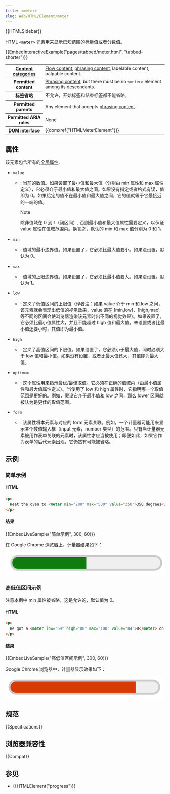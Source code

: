 ```yaml
---
title: <meter>
slug: Web/HTML/Element/meter
---
```


{{HTMLSidebar}}

HTML **`<meter>`** 元素用来显示已知范围的标量值或者分数值。

{{EmbedInteractiveExample("pages/tabbed/meter.html", "tabbed-shorter")}}

<table class="properties">
 <tbody>
  <tr>
   <th scope="row"><a href="/zh-CN/docs/HTML/Content_categories">Content categories</a></th>
   <td><a href="/zh-CN/docs/HTML/Content_categories#Flow_content">Flow content</a>, <a href="/zh-CN/docs/HTML/Content_categories#Phrasing_content">phrasing content</a>, labelable content, palpable content.</td>
  </tr>
  <tr>
   <th scope="row">Permitted content</th>
   <td><a href="/zh-CN/docs/HTML/Content_categories#Phrasing_content">Phrasing content</a>, but there must be no <code>&lt;meter&gt;</code> element among its descendants.</td>
  </tr>
  <tr>
   <th scope="row">标签省略</th>
   <td>不允许，开始标签和结束标签都不能省略。</td>
  </tr>
  <tr>
   <th scope="row">Permitted parents</th>
   <td>Any element that accepts <a href="/zh-CN/docs/HTML/Content_categories#Phrasing_content">phrasing content</a>.</td>
  </tr>
  <tr>
   <th scope="row">Permitted ARIA roles</th>
   <td>None</td>
  </tr>
  <tr>
   <th scope="row">DOM interface</th>
   <td>{{domxref("HTMLMeterElement")}}</td>
  </tr>
 </tbody>
</table>

## 属性

该元素包含所有的[全局属性](/zh-CN/docs/HTML/Global_attributes).

- `value`

  - : 当前的数值。如果设置了最小值和最大值（分别由 min 属性和 max 属性定义），它必须介于最小值和最大值之间。如果没有指定或者格式有误，值即为 0。如果给定的值不在最小值和最大值之间，它的值就等于它最接近的一端的值。

    > [!NOTE]
    > 除非值域在 0 到 1（闭区间）, 否则最小值和最大值属性需要定义，以保证 value 属性在值域范围内。换言之，默认的 min 和 max 值分别为 0 和 1。

- `min`
  - : 值域的最小边界值。如果设置了，它必须比最大值要小。如果没设置，默认为 0。
- `max`
  - : 值域的上限边界值。如果设置了，它必须比最小值要大。如果没设置，默认为 1。
- `low`
  - : 定义了低值区间的上限值（译者注：如果 value 介于 min 和 low 之间，该元素就会表现出低值的视觉效果，value 落在 \[min,low]、\[high,max] 等不同的区间会使浏览器渲染该元素时出不同的视觉效果）。如果设置了，它必须比最小值属性大，并且不能超过 high 值和最大值。未设置或者比最小值还要小时，其值即为最小值。
- `high`
  - : 定义了高值区间的下限值。如果设置了，它必须小于最大值，同时必须大于 low 值和最小值。如果没有设置，或者比最大值还大，其值即为最大值。
- `optimum`
  - : 这个属性用来指示最优/最佳取值。它必须在正确的值域内（由最小值属性和最大值属性定义）。当使用了 low 和 high 属性时，它指明哪一个取值范围是更好的。例如，假设它介于最小值和 low 之间，那么 lower 区间就被认为是更佳的取值范围。
- `form`
  - : 该属性将本元素与对应的 form 元素关联。例如，一个计量器可能用来显示某个数值输入框（input 元素，number 类型）的范围。只有当计量器元素被用作表单关联的元素时，该属性才应当被使用；即便如此，如果它作为表单的后代元素出现，它仍然有可能被省略。

## 示例

### 简单示例

#### HTML

```html
<p>
  Heat the oven to <meter min="200" max="500" value="350">350 degrees</meter>.
</p>
```

#### 结果

{{EmbedLiveSample("简单示例", 300, 60)}}

在 Google Chrome 浏览器上，计量器结果如下：

![current look of 'meter' in Google Chrome](screen_shot_2020-10-12_at_10.10.53_pm.png)

### 高低值区间示例

注意本例中 min 属性被省略，这是允许的，默认值为 0。

#### HTML

```html
<p>
  He got a <meter low="69" high="80" max="100" value="84">B</meter> on the exam.
</p>
```

#### 结果

{{EmbedLiveSample("高低值区间示例", 300, 60)}}

Google Chrome 浏览器中，计量器显示效果如下：

![red meter in Google Chrome](screen_shot_2020-10-12_at_10.11.52_pm.png)

## 规范

{{Specifications}}

## 浏览器兼容性

{{Compat}}

## 参见

- {{HTMLElement("progress")}}
